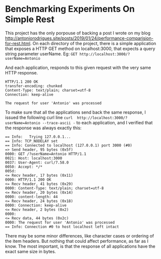 # Benchmarking Experiments On Simple Rest

This project has the only porpouse of backing a post I wrote on my blog <http://antoniorodrigues.site/posts/2019/01/24/performance-comparision-for-rest.html>.
On each directory of the project,  there is a simple application that exposes a HTTP GET method on localhost:3000, that expects a query string parameter userName. Eg:
`GET http://localhost:3000/?userName=Antonio`

And each application, responds to this given request with the very same HTTP response.
```
HTTP/1.1 200 OK
transfer-encoding: chunked
Content-Type: text/plain; charset=utf-8
Connection: keep-alive

The request for user 'Antonio' was processed 
```

To make sure that all the applications send back the same response, I issued the following curl line `curl  http://localhost:3000/?userName=Antonio --trace-ascii -` to each application, and I verified that the response was always exactly this:
```
== Info:   Trying 127.0.0.1...
== Info: TCP_NODELAY set
== Info: Connected to localhost (127.0.0.1) port 3000 (#0)
=> Send header, 95 bytes (0x5f)
0000: GET /?userName=Antonio HTTP/1.1
0021: Host: localhost:3000
0037: User-Agent: curl/7.58.0
0050: Accept: */*
005d: 
<= Recv header, 17 bytes (0x11)
0000: HTTP/1.1 200 OK
<= Recv header, 41 bytes (0x29)
0000: Content-Type: text/plain; charset=utf-8
<= Recv header, 20 bytes (0x14)
0000: content-length: 44
<= Recv header, 24 bytes (0x18)
0000: Connection: keep-alive
<= Recv header, 2 bytes (0x2)
0000: 
<= Recv data, 44 bytes (0x2c)
0000: The request for user 'Antonio' was processed
== Info: Connection #0 to host localhost left intact
```
There may be some minor differences, like character cases or ordering of the item headers. But nothing that could affect performance, as far as I know. The most important, is that the response of all applications have the exact same size in bytes.


